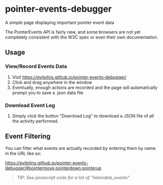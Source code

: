 pointer-events-debugger
===============================================================================
A simple page displaying important pointer event data

The PointerEvents API is fairly new, and some browsers are not yet completely
consistent with the W3C spec or even their own documentation. 



Usage
---------------------------------------

### View/Record Events Data
1. Visit https://evitolins.github.io/pointer-events-debugger/
2. Click and drag anywhere in the window
3. Eventually, enough actions are recorded and the page will automatically
prompt you to save a .json data file

### Download Event Log
1. Simply click the button "Download Log" to download a JSON file of all the
activity performed.



Event Filtering
---------------------------------------
You can filter what events are actually recorded by entering them by name in the URL like so:

https://evitolins.github.io/pointer-events-debugger/#pointermove,pointerdown,pointerup

> TIP: _See javascript code for a list of "listenable_events"_
